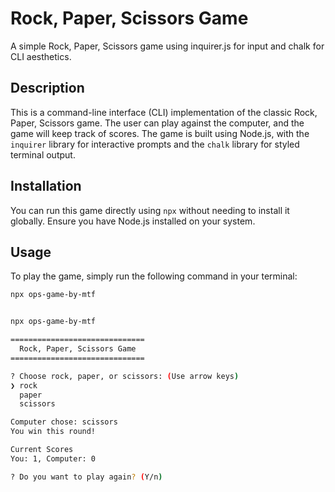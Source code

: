 # Rock, Paper, Scissors Game

A simple Rock, Paper, Scissors game using inquirer.js for input and chalk for CLI aesthetics.

## Description

This is a command-line interface (CLI) implementation of the classic Rock, Paper, Scissors game. The user can play against the computer, and the game will keep track of scores. The game is built using Node.js, with the `inquirer` library for interactive prompts and the `chalk` library for styled terminal output.

## Installation

You can run this game directly using `npx` without needing to install it globally. Ensure you have Node.js installed on your system.

## Usage

To play the game, simply run the following command in your terminal:

```bash
npx ops-game-by-mtf


npx ops-game-by-mtf

==============================
  Rock, Paper, Scissors Game
==============================

? Choose rock, paper, or scissors: (Use arrow keys)
❯ rock
  paper
  scissors

Computer chose: scissors
You win this round!

Current Scores
You: 1, Computer: 0

? Do you want to play again? (Y/n)
